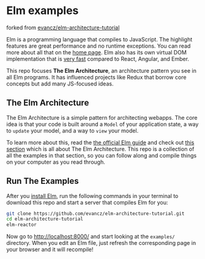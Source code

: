 # Elm examples
forked from [evancz/elm-architecture-tutorial](https://github.com/evancz/elm-architecture-tutorial)

Elm is a programming language that compiles to JavaScript. The highlight features are great performance and no runtime exceptions. You can read more about all that on the [home page](http://elm-lang.org/). Elm also has its own virtual DOM implementation that is [very fast](http://elm-lang.org/blog/blazing-fast-html-round-two) compared to React, Angular, and Ember.

This repo focuses **The Elm Architecture**, an architecture pattern you see in all Elm programs. It has influenced projects like Redux that borrow core concepts but add many JS-focused ideas.


## The Elm Architecture

The Elm Architecture is a simple pattern for architecting webapps. The core idea is that your code is built around a `Model` of your application state, a way to `update` your model, and a way to `view` your model.

To learn more about this, read the [the official Elm guide][guide] and check out [this section][arch] which is all about The Elm Architecture. This repo is a collection of all the examples in that section, so you can follow along and compile things on your computer as you read through.

[guide]: http://guide.elm-lang.org/
[arch]: http://guide.elm-lang.org/architecture/


## Run The Examples

After you [install Elm](http://guide.elm-lang.org/get_started.html), run the following commands in your terminal to download this repo and start a server that compiles Elm for you:

```bash
git clone https://github.com/evancz/elm-architecture-tutorial.git
cd elm-architecture-tutorial
elm-reactor
```

Now go to [http://localhost:8000/](http://localhost:8000/) and start looking at the `examples/` directory. When you edit an Elm file, just refresh the corresponding page in your browser and it will recompile!
